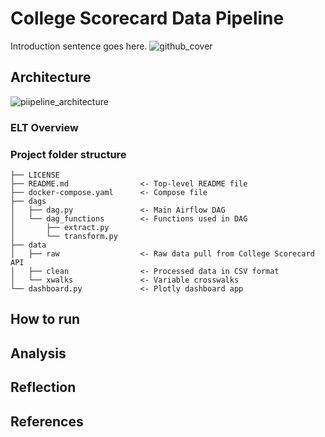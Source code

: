 # College Scorecard Data Pipeline

Introduction sentence goes here.
![github_cover](https://user-images.githubusercontent.com/44434691/182048007-cda399cc-57c9-4779-b6d4-da21bf3d3086.jpeg)

## Architecture
![piipeline_architecture](https://user-images.githubusercontent.com/44434691/182048113-0e660af9-ccc9-45ee-b2cf-e74bccd232f5.jpg)

### ELT Overview

### Project folder structure

```
├── LICENSE
├── README.md                <- Top-level README file
├── docker-compose.yaml      <- Compose file 
├── dags
│   ├── dag.py               <- Main Airflow DAG
│   └── dag_functions        <- Functions used in DAG
│       ├── extract.py
│       └── transform.py
├── data
│   ├── raw                  <- Raw data pull from College Scorecard API
│   ├── clean                <- Processed data in CSV format
│   └── xwalks               <- Variable crosswalks
└── dashboard.py             <- Plotly dashboard app
```

## How to run

## Analysis

## Reflection

## References
